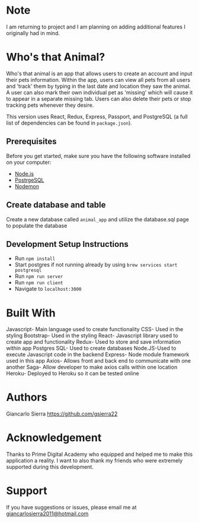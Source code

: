 # Note

I am returning to project and I am planning on adding additional features I originally had in mind.

# Who's that Animal?

Who's that animal is an app that allows users to create an account and input their pets information. Within the app, users can view all pets from all users and 'track' them by typing in the last date and location they saw the animal. A user can also mark their own individual pet as 'missing' which will cause it to appear in a separate missing tab. Users can also delete their pets or stop tracking pets whenever they desire.

This version uses React, Redux, Express, Passport, and PostgreSQL (a full list of dependencies can be found in `package.json`).

## Prerequisites

Before you get started, make sure you have the following software installed on your computer:

- [Node.js](https://nodejs.org/en/)
- [PostrgeSQL](https://www.postgresql.org/)
- [Nodemon](https://nodemon.io/)

## Create database and table

Create a new database called `animal_app` and utilize the database.sql page to populate the database

## Development Setup Instructions

- Run `npm install`
- Start postgres if not running already by using `brew services start postgresql`
- Run `npm run server`
- Run `npm run client`
- Navigate to `localhost:3000`

# Built With

Javascript- Main language used to create functionality
CSS- Used in the styling
Bootstrap- Used in the styling
React- Javascript library used to create app and functionality
Redux- Used to store and save information within app
Postgres SQL- Used to create databases
Node.JS-Used to execute Javascript code in the backend
Express- Node module framework used in this app
Axios- Allows front and back end to communicate with one another
Saga- Allow developer to make axios calls within one location
Heroku- Deployed to Heroku so it can be tested online

# Authors

Giancarlo Sierra
https://github.com/gsierra22

# Acknowledgement

Thanks to Prime Digital Academy who equipped and helped me to make this application a reality. I want to also thank my friends who were extremely supported during this development.

# Support

If you have suggestions or issues, please email me at giancarlosierra2011@hotmail.com
